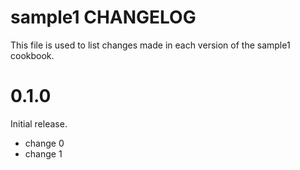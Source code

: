 # sample1 CHANGELOG

This file is used to list changes made in each version of the sample1 cookbook.

# 0.1.0

Initial release.

- change 0
- change 1

